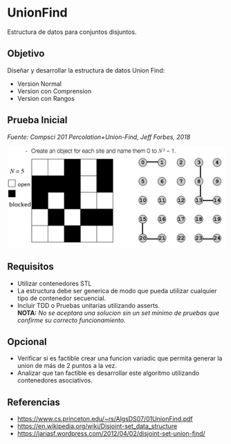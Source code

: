 # UnionFind

Estructura de datos para conjuntos disjuntos.

## Objetivo

Diseñar y desarrollar la estructura de datos Union Find:
* Version Normal
* Version con Comprension
* Version con Rangos

## Prueba Inicial
*Fuente: Compsci 201 Percolation+Union-Find, Jeff Forbes, 2018*

<img src="Example.png" alt="Percolation example" width="600"/>  

## Requisitos
* Utilizar contenedores STL
* La estructura debe ser generica de modo que pueda utilizar cualquier tipo de contenedor secuencial.
* Incluir TDD o Pruebas unitarias utilizando asserts.  
__NOTA:__ *No se aceptara una solucion sin un set minimo de pruebas que confirme su correcto funcionamiento.*

## Opcional
* Verificar si es factible crear una funcion variadic que permita generar la union de más de 2 puntos a la vez. 
* Analizar que tan factible es desarrollar este algoritmo utilizando contenedores asociativos.

## Referencias
* https://www.cs.princeton.edu/~rs/AlgsDS07/01UnionFind.pdf
* https://en.wikipedia.org/wiki/Disjoint-set_data_structure
* https://jariasf.wordpress.com/2012/04/02/disjoint-set-union-find/
